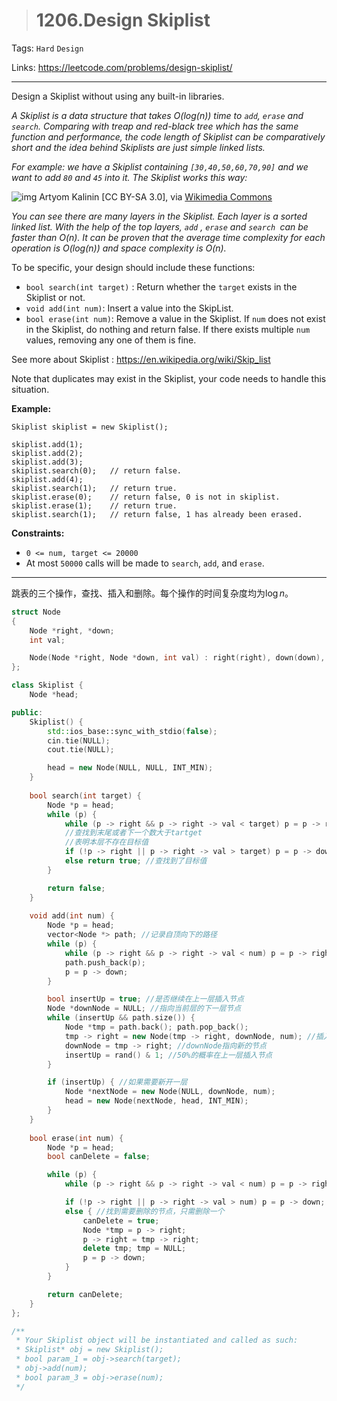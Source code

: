 > # 1206.Design Skiplist

Tags: `Hard` `Design`

Links: https://leetcode.com/problems/design-skiplist/

-----

Design a Skiplist without using any built-in libraries.

*A Skiplist is a data structure that takes O(log(n)) time to `add`, `erase` and `search`. Comparing with treap and red-black tree which has the same function and performance, the code length of Skiplist can be comparatively short and the idea behind Skiplists are just simple linked lists.*

*For example: we have a Skiplist containing `[30,40,50,60,70,90]` and we want to add `80` and `45` into it. The Skiplist works this way:*

![img](https://assets.leetcode.com/uploads/2019/09/27/1506_skiplist.gif)
Artyom Kalinin [CC BY-SA 3.0], via [Wikimedia Commons](https://commons.wikimedia.org/wiki/File:Skip_list_add_element-en.gif)

*You can see there are many layers in the Skiplist. Each layer is a sorted linked list. With the help of the top layers, `add` , `erase` and `search `can be faster than O(n). It can be proven that the average time complexity for each operation is O(log(n)) and space complexity is O(n).*

To be specific, your design should include these functions:

- `bool search(int target)` : Return whether the `target` exists in the Skiplist or not.
- `void add(int num)`: Insert a value into the SkipList. 
- `bool erase(int num)`: Remove a value in the Skiplist. If `num` does not exist in the Skiplist, do nothing and return false. If there exists multiple `num` values, removing any one of them is fine.

See more about Skiplist : https://en.wikipedia.org/wiki/Skip_list

Note that duplicates may exist in the Skiplist, your code needs to handle this situation. 

**Example:**

```
Skiplist skiplist = new Skiplist();

skiplist.add(1);
skiplist.add(2);
skiplist.add(3);
skiplist.search(0);   // return false.
skiplist.add(4);
skiplist.search(1);   // return true.
skiplist.erase(0);    // return false, 0 is not in skiplist.
skiplist.erase(1);    // return true.
skiplist.search(1);   // return false, 1 has already been erased.
```

**Constraints:**

- `0 <= num, target <= 20000`
- At most `50000` calls will be made to `search`, `add`, and `erase`.

-----

跳表的三个操作，查找、插入和删除。每个操作的时间复杂度均为$\log n$。

```c++
struct Node
{
	Node *right, *down;
	int val;

	Node(Node *right, Node *down, int val) : right(right), down(down), val(val) {}
};

class Skiplist {
    Node *head;

public:
    Skiplist() {
    	std::ios_base::sync_with_stdio(false);
    	cin.tie(NULL);
    	cout.tie(NULL);

    	head = new Node(NULL, NULL, INT_MIN);
    }
    
    bool search(int target) {
    	Node *p = head;
    	while (p) {
    		while (p -> right && p -> right -> val < target) p = p -> right;
    		//查找到末尾或者下一个数大于tartget
    		//表明本层不存在目标值
    		if (!p -> right || p -> right -> val > target) p = p -> down;
    		else return true; //查找到了目标值
    	}

    	return false;
    }
    
    void add(int num) {
    	Node *p = head;
    	vector<Node *> path; //记录自顶向下的路径
    	while (p) {
    		while (p -> right && p -> right -> val < num) p = p -> right;
    		path.push_back(p);
    		p = p -> down;
    	}

    	bool insertUp = true; //是否继续在上一层插入节点
    	Node *downNode = NULL; //指向当前层的下一层节点
    	while (insertUp && path.size()) {
    		Node *tmp = path.back(); path.pop_back();
    		tmp -> right = new Node(tmp -> right, downNode, num); //插入一个新的节点
    		downNode = tmp -> right; //downNode指向新的节点
    		insertUp = rand() & 1; //50%的概率在上一层插入节点
    	}

    	if (insertUp) { //如果需要新开一层
    		Node *nextNode = new Node(NULL, downNode, num);
    		head = new Node(nextNode, head, INT_MIN);
    	}
    }
    
    bool erase(int num) {
    	Node *p = head;
    	bool canDelete = false;

    	while (p) {
    		while (p -> right && p -> right -> val < num) p = p -> right;

    		if (!p -> right || p -> right -> val > num) p = p -> down;
    		else { //找到需要删除的节点，只需删除一个
    			canDelete = true;
    			Node *tmp = p -> right;
    			p -> right = tmp -> right;
    			delete tmp; tmp = NULL;
    			p = p -> down;
    		}
    	}

    	return canDelete;
    }
};

/**
 * Your Skiplist object will be instantiated and called as such:
 * Skiplist* obj = new Skiplist();
 * bool param_1 = obj->search(target);
 * obj->add(num);
 * bool param_3 = obj->erase(num);
 */
```





















